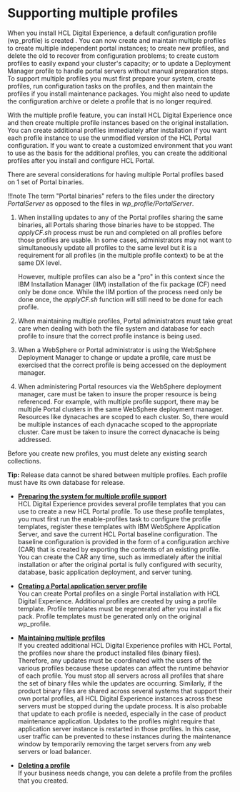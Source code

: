 # Supporting multiple profiles

When you install HCL Digital Experience, a default configuration profile (wp_profile) is created . You can now create and maintain multiple profiles to create multiple independent portal instances; to create new profiles, and delete the old to recover from configuration problems; to create custom profiles to easily expand your cluster's capacity; or to update a Deployment Manager profile to handle portal servers without manual preparation steps. To support multiple profiles you must first prepare your system, create profiles, run configuration tasks on the profiles, and then maintain the profiles if you install maintenance packages. You might also need to update the configuration archive or delete a profile that is no longer required.

With the multiple profile feature, you can install HCL Digital Experience once and then create multiple profile instances based on the original installation. You can create additional profiles immediately after installation if you want each profile instance to use the unmodified version of the HCL Portal configuration. If you want to create a customized environment that you want to use as the basis for the additional profiles, you can create the additional profiles after you install and configure HCL Portal.

There are several considerations for having multiple Portal profiles based on 1 set of Portal binaries.

!!!note
    The term "Portal binaries" refers to the files under the directory *PortalServer* as opposed to the files in *wp_profile/PortalServer*.

1. When installing updates to any of the Portal profiles sharing the same binaries, all Portals sharing those binaries have to be stopped. The *applyCF.sh* process must be run and completed on all profiles before those profiles are usable. In some cases, administrators may not want to simultaneously update all profiles to the same level but it is a requirement for all profiles (in the multiple profile context) to be at the same DX level. 

    However, multiple profiles can also be a "pro" in this context since the IBM Installation Manager (IIM) installation of the fix package (CF) need only be done once. While the IIM portion of the process need only be done once, the *applyCF.sh* function will still need to be done for each profile.

2. When maintaining multiple profiles, Portal administrators must take great care when dealing with both the file system and database for each profile to insure that the correct profile instance is being used.

3. When a WebSphere or Portal administrator is using the WebSphere Deployment Manager to change or update a profile, care must be exercised that the correct profile is being accessed on the deployment manager.

4. When administering Portal resources via the WebSphere deployment manager, care must be taken to insure the proper resource is being referenced. For example, with multiple profile support, there may be multiple Portal clusters in the same WebSphere deployment manager. Resources like dynacaches are scoped to each cluster. So, there would be multiple instances of each dynacache scoped to the appropriate cluster. Care must be taken to insure the correct dynacache is being addressed.

Before you create new profiles, you must delete any existing search collections.

**Tip:** Release data cannot be shared between multiple profiles. Each profile must have its own database for release.

-   **[Preparing the system for multiple profile support](prep_sys_mlt_prof.md)**  
HCL Digital Experience provides several profile templates that you can use to create a new HCL Portal profile. To use these profile templates, you must first run the enable-profiles task to configure the profile templates, register these templates with IBM WebSphere Application Server, and save the current HCL Portal baseline configuration. The baseline configuration is provided in the form of a configuration archive (CAR) that is created by exporting the contents of an existing profile. You can create the CAR any time, such as immediately after the initial installation or after the original portal is fully configured with security, database, basic application deployment, and server tuning.

-   **[Creating a Portal application server profile](crt_prof.md)**  
You can create Portal profiles on a single Portal installation with HCL Digital Experience. Additional profiles are created by using a profile template. Profile templates must be regenerated after you install a fix pack. Profile templates must be generated only on the original wp_profile.

-   **[Maintaining multiple profiles](maint_prof.md)**  
If you created additional HCL Digital Experience profiles with HCL Portal, the profiles now share the product installed files (binary files). Therefore, any updates must be coordinated with the users of the various profiles because these updates can affect the runtime behavior of each profile. You must stop all servers across all profiles that share the set of binary files while the updates are occurring. Similarly, if the product binary files are shared across several systems that support their own portal profiles, all HCL Digital Experience instances across these servers must be stopped during the update process. It is also probable that update to each profile is needed, especially in the case of product maintenance application. Updates to the profiles might require that application server instance is restarted in those profiles. In this case, user traffic can be prevented to these instances during the maintenance window by temporarily removing the target servers from any web servers or load balancer.

-   **[Deleting a profile](./del_prof.md)**  
If your business needs change, you can delete a profile from the profiles that you created.


